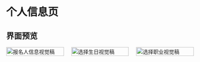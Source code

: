 # 个人信息页

## 界面预览

<div style="display: grid; grid-template-columns: repeat(3, 1fr); gap: 20px;">
  <img src="/imgs/报名人信息.png" alt="报名人信息视觉稿" style="width: 100%; height: auto;" />
  <img src="/imgs/选择生日.png" alt="选择生日视觉稿" style="width: 100%; height: auto;" />
  <img src="/imgs/选择职业.png" alt="选择职业视觉稿" style="width: 100%; height: auto;" />
</div>
